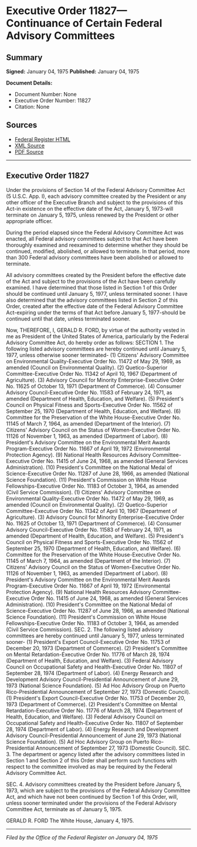 # Executive Order 11827—Continuance of Certain Federal Advisory Committees

## Summary

**Signed:** January 04, 1975
**Published:** January 04, 1975

**Document Details:**
- Document Number: None
- Executive Order Number: 11827
- Citation: None

## Sources
- [Federal Register HTML](https://www.presidency.ucsb.edu/documents/executive-order-11827-continuance-certain-federal-advisory-committees)
- [XML Source](None)
- [PDF Source](None)

---

## Executive Order 11827

Under the provisions of Section 14 of the Federal Advisory Committee Act (5 U.S.C. App. I), each advisory committee created by the President or any other officer of the Executive Branch and subject to the provisions of this Act-in existence on the effective date of the Act, January 5, 1973-will terminate on January 5, 1975, unless renewed by the President or other appropriate officer.

During the period elapsed since the Federal Advisory Committee Act was enacted, all Federal advisory committees subject to that Act have been thoroughly examined and reexamined to determine whether they should be continued, modified, abolished, or allowed to terminate. In that period, more than 300 Federal advisory committees have been abolished or allowed to terminate.

All advisory committees created by the President before the effective date of the Act and subject to the provisions of the Act have been carefully examined. I have determined that those listed in Section 1 of this Order should be continued until January 5, 1977, unless terminated sooner. I have also determined that the advisory committees listed in Section 2 of this Order, created after the effective date of the Federal Advisory Committee Act-expiring under the terms of that Act before January 5, 1977-should be continued until that date, unless terminated sooner.

Now, THEREFORE, I, GERALD R. FORD, by virtue of the authority vested in me as President of the United States of America, particularly by the Federal Advisory Committee Act, do hereby order as follows:
SECTION 1. The following listed advisory committees are hereby continued until January 5, 1977, unless otherwise sooner terminated-
    (1) Citizens' Advisory Committee on Environmental Quality-Executive Order No. 11472 of May 29, 1969, as amended (Council on Environmental Quality).
    (2) Quetico-Superior Committee-Executive Order No. 11342 of April 10, 1967 (Department of Agriculture).
    (3) Advisory Council for Minority Enterprise-Executive Order No. 11625 of October 13, 1971 (Department of Commerce).
    (4) Consumer Advisory Council-Executive Order No. 11583 of February 24, 1971, as amended (Department of Health, Education, and Welfare).
    (5) President's Council on Physical Fitness and Sports-Executive Order No. 11562 of September 25, 1970 (Department of Health, Education, and Welfare).
    (6) Committee for the Preservation of the White House-Executive Order No. 11145 of March 7, 1964, as amended (Department of the Interior).
    (7) Citizens' Advisory Council on the Status of Women-Executive Order No. 11126 of November 1, 1963, as amended (Department of Labor).
    (8) President's Advisory Committee on the Environmental Merit Awards Program-Executive Order No. 11667 of April 19, 1972 (Environmental Protection Agency).
    (9) National Health Resources Advisory Committee-Executive Order No. 11415 of June 24, 1968, as amended (General Services Administration).
    (10) President's Committee on the National Medal of Science-Executive Order No. 11287 of June 28, 1966, as amended (National Science Foundation).
    (11) President's Commission on White House Fellowships-Executive Order No. 11183 of October 3, 1964, as amended (Civil Service Commission).
    (1) Citizens' Advisory Committee on Environmental Quality-Executive Order No. 11472 of May 29, 1969, as amended (Council on Environmental Quality).
    (2) Quetico-Superior Committee-Executive Order No. 11342 of April 10, 1967 (Department of Agriculture).
    (3) Advisory Council for Minority Enterprise-Executive Order No. 11625 of October 13, 1971 (Department of Commerce).
    (4) Consumer Advisory Council-Executive Order No. 11583 of February 24, 1971, as amended (Department of Health, Education, and Welfare).
    (5) President's Council on Physical Fitness and Sports-Executive Order No. 11562 of September 25, 1970 (Department of Health, Education, and Welfare).
    (6) Committee for the Preservation of the White House-Executive Order No. 11145 of March 7, 1964, as amended (Department of the Interior).
    (7) Citizens' Advisory Council on the Status of Women-Executive Order No. 11126 of November 1, 1963, as amended (Department of Labor).
    (8) President's Advisory Committee on the Environmental Merit Awards Program-Executive Order No. 11667 of April 19, 1972 (Environmental Protection Agency).
    (9) National Health Resources Advisory Committee-Executive Order No. 11415 of June 24, 1968, as amended (General Services Administration).
    (10) President's Committee on the National Medal of Science-Executive Order No. 11287 of June 28, 1966, as amended (National Science Foundation).
    (11) President's Commission on White House Fellowships-Executive Order No. 11183 of October 3, 1964, as amended (Civil Service Commission).
SEC. 2. The following listed advisory committees are hereby continued until January 5, 1977, unless terminated sooner-
    (1) President's Export Council-Executive Order No. 11753 of December 20, 1973 (Department of Commerce).
    (2) President's Committee on Mental Retardation-Executive Order No. 11776 of March 28, 1974 (Department of Health, Education, and Welfare).
    (3) Federal Advisory Council on Occupational Safety and Health-Executive Order No. 11807 of September 28, 1974 (Department of Labor).
    (4) Energy Research and Development Advisory Council-Presidential Announcement of June 29, 1973 (National Science Foundation).
    (5) Ad Hoc Advisory Group on Puerto Rico-Presidential Announcement of September 27, 1973 (Domestic Council).
    (1) President's Export Council-Executive Order No. 11753 of December 20, 1973 (Department of Commerce).
    (2) President's Committee on Mental Retardation-Executive Order No. 11776 of March 28, 1974 (Department of Health, Education, and Welfare).
    (3) Federal Advisory Council on Occupational Safety and Health-Executive Order No. 11807 of September 28, 1974 (Department of Labor).
    (4) Energy Research and Development Advisory Council-Presidential Announcement of June 29, 1973 (National Science Foundation).
    (5) Ad Hoc Advisory Group on Puerto Rico-Presidential Announcement of September 27, 1973 (Domestic Council).
SEC. 3. The department or agency listed after the advisory committees listed in Section 1 and Section 2 of this Order shall perform such functions with respect to the committee involved as may be required by the Federal Advisory Committee Act.

SEC. 4. Advisory committees created by the President before January 5, 1973, which are subject to the provisions of the Federal Advisory Committee Act, and which have not been continued by Section 1 of this Order, will, unless sooner terminated under the provisions of the Federal Advisory Committee Act, terminate as of January 5, 1975.

GERALD R. FORD
The White House,
January 4, 1975.

---

*Filed by the Office of the Federal Register on January 04, 1975*
